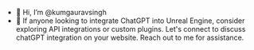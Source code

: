 - 👋 Hi, I’m @kumgauravsingh
- 💞️ If anyone looking to integrate ChatGPT into Unreal Engine, consider exploring API integrations or custom plugins. Let's connect to discuss chatGPT integration on your website. Reach out to me for assistance.

<!---

--->
